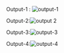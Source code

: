 Output-1 : ![output-1 ](https://github.com/ranjith4442/TASk-5/assets/154911695/6a9702a9-7f1d-439c-bb7a-8a64876f5745)

Output-2:![output 2](https://github.com/ranjith4442/TASk-5/assets/154911695/3b027848-0bbf-4638-bb2e-4e5d96ea8935)

Output-3:![output-3](https://github.com/ranjith4442/TASk-5/assets/154911695/755aec1c-8560-49d1-9630-c9cb170a9472)

Output-4:![output-4](https://github.com/ranjith4442/TASk-5/assets/154911695/0420868a-ff42-444f-bba5-548d1f0c5490)
